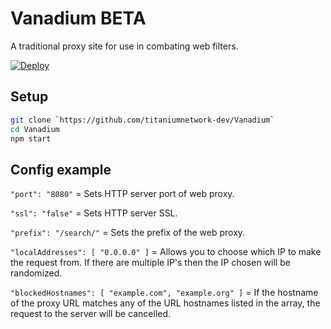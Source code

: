 # Vanadium **BETA**
A traditional proxy site for use in combating web filters.

[![Deploy](https://www.herokucdn.com/deploy/button.svg)](https://heroku.com/deploy)

## Setup

```sh
git clone `https://github.com/titaniumnetwork-dev/Vanadium`
cd Vanadium
npm start
```

## Config example

`"port": "8080"` = Sets HTTP server port of web proxy.

`"ssl": "false"` = Sets HTTP server SSL.

`"prefix": "/search/"` = Sets the prefix of the web proxy.

`"localAddresses": [ "0.0.0.0" ]` = Allows you to choose which IP to make the request from. If there are multiple IP's then the IP chosen will be randomized.

`"blockedHostnames": [ "example.com", "example.org" ]` = If the hostname of the proxy URL matches any of the URL hostnames listed in the array, the request to the server will be cancelled.
